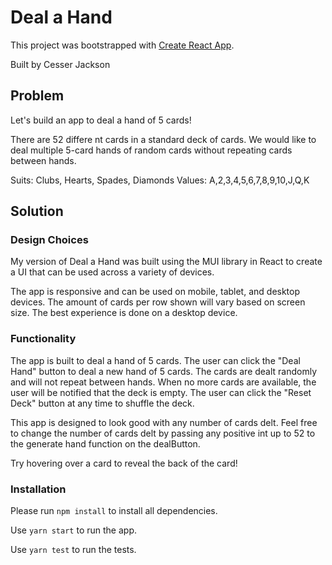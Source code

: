 # Deal a Hand

This project was bootstrapped with [Create React App](https://github.com/facebook/create-react-app).

Built by Cesser Jackson
## Problem

Let's build an app to deal a hand of 5 cards!

There are 52 differe nt cards in a standard deck of cards. We would like to deal multiple 5-card hands of random cards without repeating cards between hands.

Suits: Clubs, Hearts, Spades, Diamonds
Values: A,2,3,4,5,6,7,8,9,10,J,Q,K


## Solution

### Design Choices
My version of Deal a Hand was built using the MUI library in React to create a UI that can be used across a variety of devices. 

The app is responsive and can be used on mobile, tablet, and desktop devices. The amount of cards per row shown will vary based on screen size. The best experience is done on a desktop device.

### Functionality

The app is built to deal a hand of 5 cards. The user can click the "Deal Hand" button to deal a new hand of 5 cards. The cards are dealt randomly and will not repeat between hands. When no more cards are available, the user will be notified that the deck is empty. The user can click the "Reset Deck" button at any time to shuffle the deck.

This app is designed to look good with any number of cards delt. Feel free to change the number of cards delt by passing any positive int up to 52 to the generate hand function on the dealButton.

Try hovering over a card to reveal the back of the card!

### Installation

Please run `npm install` to install all dependencies.

Use `yarn start` to run the app.

Use `yarn test` to run the tests.
